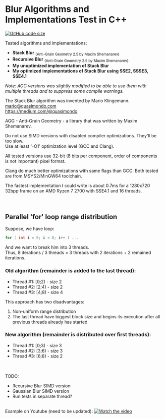 # Blur Algorithms and Implementations Test in C++
[![GitHub code size](https://img.shields.io/github/languages/code-size/AntonSazonov/Blur_Test?style=flat)](https://github.com/AntonSazonov/Blur_Test)

Tested algorithms and implementations:
 * **Stack Blur** <sub>(Anti-Grain Geometry 2.5 by Maxim Shemanarev)</sub>
 * **Recursive Blur** <sub>(Anti-Grain Geometry 2.5 by Maxim Shemanarev)</sub>
 * **My unoptimized implementation of Stack Blur**
 * **My optimized implementations of Stack Blur using SSE2, SSSE3, SSE4.1**

*Note: AGG versions was slightly modified to be able to use them with multiple threads and to suppress some compile warnings.*

The Stack Blur algorithm was invented by Mario Klingemann.  
mario@quasimondo.com  
https://medium.com/@quasimondo  

AGG - Anti-Grain Geometry - a library that was written by Maxim Shemanarev.

Do not use SIMD versions with disabled compiler optimizations. They'll be too slow.  
Use at least '-O1' optimization level (GCC and Clang).  

All tested versions use 32-bit (8 bits per component, order of components is not important) pixel format.

Clang do much better optimizations with same flags than GCC. Both tested are from MSYS2/MinGW64 toolchain.  

The fastest implementation I could write is about 0.7ms for a 1280x720 32bpp frame on an AMD Ryzen 7 2700 with SSE4.1 and 16 threads.  
<br/><br/>
## Parallel 'for' loop range distribution

 Suppose, we have loop:
```C++
for ( int i = 0; i < 8; i++ ) ...
```
And we want to break him into 3 threads.  
Thus, 8 iterations / 3 threads = 3 threads with 2 iterations + 2 remained iterations.  

### Old algorithm (remainder is added to the last thread):
 * Thread #1: [0;2)  - size 2 
 * Thread #2: [2;4)  - size 2
 * Thread #3: [4;8)  - size 4

 This approach has two disadvantages:
  1. Non-uniform range distribution
  2. The last thread have biggest block size and begins its execution after all previous threads already has started

### New algorithm (remainder is distributed over first threads):
 * Thread #1: [0;3)  - size 3
 * Thread #2: [3;6)  - size 3
 * Thread #3: [6;8)  - size 2

<br/><br/>
TODO:
 * Recursive Blur SIMD version
 * Gaussian Blur SIMD version
 * Run tests in separate thread?
<br/><br/>

Example on Youtube (need to be updated):
[![Watch the video](https://github.com/AntonSazonov/Blur_Test/blob/main/screenshot.png)](https://youtu.be/xsU6lKb5LRA)

